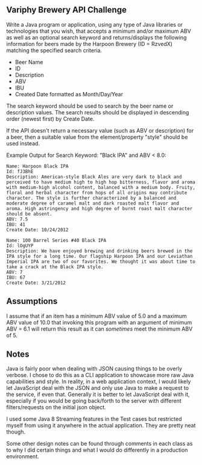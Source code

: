 ## Variphy Brewery API Challenge

Write a Java program or application, using any type of Java libraries or technologies that you wish, that accepts a minimum and/or maximum ABV as well as an optional search keyword and returns/displays the following information for beers made by the Harpoon Brewery (ID = RzvedX) matching the specified search criteria.

- Beer Name
- ID
- Description
- ABV
- IBU
- Created Date formatted as Month/Day/Year

The search keyword should be used to search by the beer name or description values.  The search results should be displayed in descending order (newest first) by Create Date.

If the API doesn't return a necessary value (such as ABV or description) for a beer, then a suitable value from the element/property "style" should be used instead.


Example Output for Search Keyword: "Black IPA" and ABV < 8.0:

```
Name: Harpoon Black IPA
Id: fJ3BhE
Description: American-style Black Ales are very dark to black and perceived to have medium high to high hop bitterness, flavor and aroma with medium-high alcohol content, balanced with a medium body. Fruity, floral and herbal character from hops of all origins may contribute character. The style is further characterized by a balanced and moderate degree of caramel malt and dark roasted malt flavor and aroma. High astringency and high degree of burnt roast malt character should be absent.
ABV: 7.5
IBU: 41
Create Date: 10/24/2012

Name: 100 Barrel Series #40 Black IPA
Id: lOgUYP
Description: We have enjoyed brewing and drinking beers brewed in the IPA style for a long time. Our flagship Harpoon IPA and our Leviathan Imperial IPA are two of our favorites. We thought it was about time to take a crack at the Black IPA style.
ABV: 7
IBU: 67
Create Date: 3/21/2012
```

## Assumptions
I assume that if an item has a minimum ABV value of 5.0 and a maximum ABV value of 10.0 that invoking this program with an argument of minimum ABV = 6.1 will return this result as it can *sometimes* meet the minimum ABV of 5.

## Notes
Java is fairly poor when dealing with JSON causing things to be overly verbose. I chose to do this as a CLI application to showcase more raw Java capabilities and style. In reality, in a web application context, I would likely let JavaScript deal with the JSON and only use Java to make a request to the service, if even that. Generally it is better to let JavaScript deal with it, especially if you would be going back/forth to the server with different filters/requests on the initial json object.

I used some Java 8 Streaming features in the Test cases but restricted myself from using it anywhere in the actual application. They are pretty neat though.

Some other design notes can be found through comments in each class as to why I did certain things and what I would do differently in a production environment.
